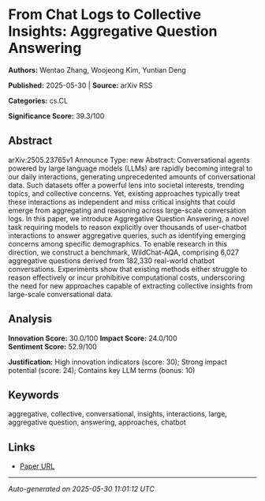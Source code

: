 # From Chat Logs to Collective Insights: Aggregative Question Answering

**Authors:** Wentao Zhang, Woojeong Kim, Yuntian Deng

**Published:** 2025-05-30 | **Source:** arXiv RSS

**Categories:** cs.CL

**Significance Score:** 39.3/100

## Abstract

arXiv:2505.23765v1 Announce Type: new 
Abstract: Conversational agents powered by large language models (LLMs) are rapidly becoming integral to our daily interactions, generating unprecedented amounts of conversational data. Such datasets offer a powerful lens into societal interests, trending topics, and collective concerns. Yet, existing approaches typically treat these interactions as independent and miss critical insights that could emerge from aggregating and reasoning across large-scale conversation logs. In this paper, we introduce Aggregative Question Answering, a novel task requiring models to reason explicitly over thousands of user-chatbot interactions to answer aggregative queries, such as identifying emerging concerns among specific demographics. To enable research in this direction, we construct a benchmark, WildChat-AQA, comprising 6,027 aggregative questions derived from 182,330 real-world chatbot conversations. Experiments show that existing methods either struggle to reason effectively or incur prohibitive computational costs, underscoring the need for new approaches capable of extracting collective insights from large-scale conversational data.

## Analysis

**Innovation Score:** 30.0/100
**Impact Score:** 24.0/100  
**Sentiment Score:** 52.9/100

**Justification:** High innovation indicators (score: 30); Strong impact potential (score: 24); Contains key LLM terms (bonus: 10)

## Keywords

aggregative, collective, conversational, insights, interactions, large, aggregative question, answering, approaches, chatbot

## Links

- [Paper URL](https://arxiv.org/abs/2505.23765)

---
*Auto-generated on 2025-05-30 11:01:12 UTC*
